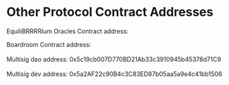# Other Protocol Contract Addresses



EquiliBRRRRIum Oracles Contract address:

Boardroom Contract address:\
\
Multisig dao address: 0x5c19cb007D770BD21Ab33c3910945b45378d71C9 \
\
Multisig dev address: 0x5a2AF22c90B4c3C83ED87b05aa5a9e4c41bb1506
